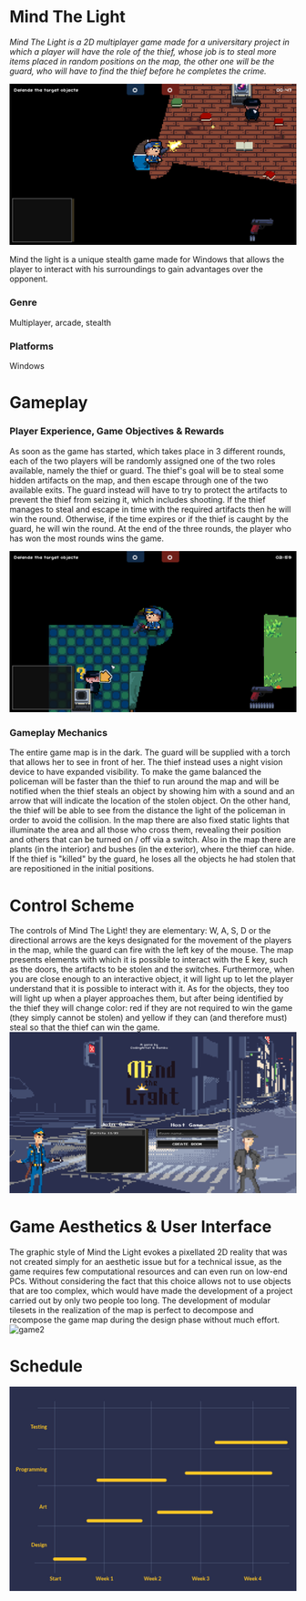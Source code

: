 



# Mind The Light

*Mind The Light is a 2D multiplayer game made for a universitary project in which a player will have the role of the thief, whose job is to steal more items placed in random positions on the map, the other one will be the guard, who will have to find the thief before he completes the crime.*

![game1](.\img\game1.png)

Mind the light is a unique stealth game made for Windows that allows the player to interact with his surroundings to gain advantages over the opponent.

### Genre

Multiplayer, arcade, stealth 

### Platforms

Windows 

# Gameplay

### Player Experience, Game Objectives & Rewards

As soon as the game has started, which takes place in 3 different rounds, each of the two players will be randomly assigned one of the two roles available, namely the thief or guard. The thief's goal will be to steal some hidden artifacts on the map, and then escape through one of the two available exits. The guard instead will have to try to protect the artifacts to prevent the thief from seizing it, which includes shooting. If the thief manages to steal and escape in time with the required artifacts then he will win the round. Otherwise, if the time expires or if the thief is caught by the guard, he will win the round. At the end of the three rounds, the player who has won the most rounds wins the game.

![game3](.\img\game3.png)

### Gameplay Mechanics

The entire game map is in the dark. The guard will be supplied with a torch that allows her to see in front of her. The thief instead uses a night vision device to have expanded visibility. To make the game balanced the policeman will be faster than the thief to run around the map and will be notified when the thief steals an object by showing him with a sound and an arrow that will indicate the location of the stolen object. On the other hand, the thief will be able to see from the distance the light of the policeman in order to avoid the collision. In the map there are also fixed static lights that illuminate the area and all those who cross them, revealing their position and others that can be turned on / off via a switch. Also in the map there are plants (in the interior) and bushes (in the exterior), where the thief can hide. If the thief is "killed" by the guard, he loses all the objects he had stolen that are repositioned in the initial positions.

# Control Scheme

The controls of Mind The Light! they are elementary: W, A, S, D or the directional arrows are the keys designated for the movement of the players in the map, while the guard can fire with the left key of the mouse. The map presents elements with which it is possible to interact with the E key, such as the doors, the artifacts to be stolen and the switches. Furthermore, when you are close enough to an interactive object, it will light up to let the player understand that it is possible to interact with it. As for the objects, they too will light up when a player approaches them, but after being identified by the thief they will change color: red if they are not required to win the game (they simply cannot be stolen) and yellow if they can (and therefore must) steal so that the thief can win the game.
![menu](.\img\menu.png)

# Game Aesthetics & User Interface

The graphic style of Mind the Light evokes a pixellated 2D reality that was not created simply for an aesthetic issue but for a technical issue, as the game requires few computational resources and can even run on low-end PCs. Without considering the fact that this choice allows not to use objects that are too complex, which would have made the development of a project carried out by only two people too long. The development of modular tilesets in the realization of the map is perfect to decompose and recompose the game map during the design phase without much effort.![game2](C:\Users\Carlo\Documents\Unity\mind-the-light\img\game2.png)

# Schedule

![timeline](.\img\timeline.jpg)

